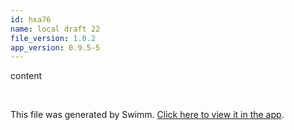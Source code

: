 ```yaml
---
id: hxa76
name: local draft 22
file_version: 1.0.2
app_version: 0.9.5-5
---
```


content





<br/>

This file was generated by Swimm. [Click here to view it in the app](http://localhost:5003/repos/Z2l0aHViJTNBJTNBYXplcm90aGNvcmUtd290bGslM0ElM0FtYW96U3dpbW0=/docs/hxa76).